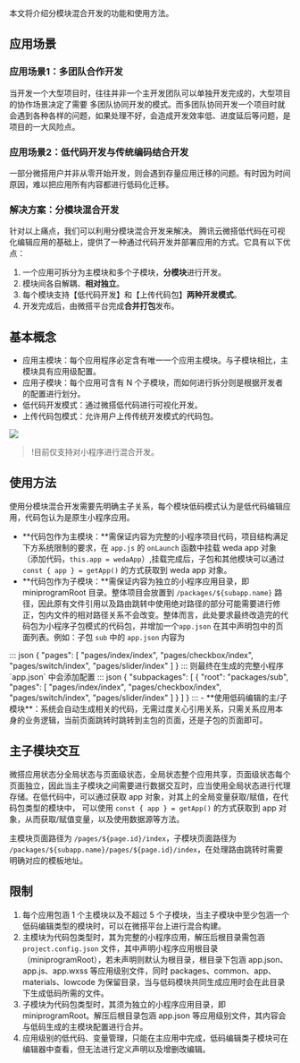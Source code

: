 本文将介绍分模块混合开发的功能和使用方法。
## 应用场景
### 应用场景1：多团队合作开发
当开发一个大型项目时，往往并非一个主开发团队可以单独开发完成的，大型项目的协作场景决定了需要 多团队协同开发的模式。而多团队协同开发一个项目时就会遇到各种各样的问题，如果处理不好，会造成开发效率低、进度延后等问题，是项目的一大风险点。
### 应用场景2：低代码开发与传统编码结合开发
一部分微搭用户并非从零开始开发，则会遇到存量应用迁移的问题。有时因为时间原因，难以把应用所有内容都进行低码化迁移。

### 解决方案：分模块混合开发
针对以上痛点，我们可以利用分模块混合开发来解决。
腾讯云微搭低代码在可视化编辑应用的基础上，提供了一种通过代码开发并部署应用的方式。它具有以下优点：
1. 一个应用可拆分为主模块和多个子模块，**分模块**进行开发。
2. 模块间各自解耦、**相对独立**。
3. 每个模块支持【低代码开发】和【上传代码包】**两种开发模式**。
4. 开发完成后，由微搭平台完成**合并打包**发布。


## 基本概念

- 应用主模块：每个应用程序必定含有唯一一个应用主模块。与子模块相比，主模块具有应用级配置。
- 应用子模块：每个应用可含有 N 个子模块，而如何进行拆分则是根据开发者的配置进行划分。
- 低代码开发模式：通过微搭低代码进行可视化开发。
- 上传代码包模式：允许用户上传传统开发模式的代码包。

![](https://main.qcloudimg.com/raw/e8e6528d7bdb54b69b94b46b9f1d2581.png)

>!目前仅支持对小程序进行混合开发。
## 使用方法

使用分模块混合开发需要先明确主子关系，每个模块低码模式认为是低代码编辑应用，代码包认为是原生小程序应用。

- **代码包作为主模块：**需保证内容为完整的小程序项目代码，项目结构满足下方系统限制的要求，在 `app.js` 的 `onLaunch` 函数中挂载 weda app 对象（添加代码，`this.app = wedaApp`）,挂载完成后，子包和其他模块可以通过`const { app } = getApp()` 的方式获取到 weda app 对象。
- **代码包作为子模块：**需保证内容为独立的小程序应用目录，即 miniprogramRoot 目录。整体项目会放置到 `/packages/${subapp.name}` 路径，因此原有文件引用以及路由跳转中使用绝对路径的部分可能需要进行修正，包内文件的相对路径关系不会改变。整体而言，此处要求最终改造完的代码包为小程序子包模式的代码包，并增加一个`app.json` 在其中声明包中的页面列表。例如：子包 `sub` 中的 `app.json` 内容为
<dx-codeblock>
:::  json
{
  "pages": [
    "pages/index/index",
    "pages/checkbox/index",
    "pages/switch/index",
    "pages/slider/index"
  ]
}
:::
</dx-codeblock>
则最终在生成的完整小程序`app.json` 中会添加配置
<dx-codeblock>
:::  json
{
  "subpackages": [
    {
      "root": "packages/sub",
      "pages": [
        "pages/index/index",
        "pages/checkbox/index",
        "pages/switch/index",
        "pages/slider/index"
      ]
    }
  ]
}
:::
</dx-codeblock>
- **使用低码编辑的主/子模块**：系统会自动生成相关的代码，无需过度关心引用关系，只需关系应用本身的业务逻辑，当前页面跳转时跳转到主包的页面，还是子包的页面即可。

## 主子模块交互

微搭应用状态分全局状态与页面级状态，全局状态整个应用共享，页面级状态每个页面独立，因此当主子模块之间需要进行数据交互时，应当使用全局状态进行代理存储。在低代码中，可以通过获取 app 对象，对其上的全局变量获取/赋值，在代码包类型的模块中， 可以使用 `const { app } = getApp()` 的方式获取到 app 对象，从而获取/赋值变量，以及使用数据源等方法。

主模块页面路径为 `/pages/${page.id}/index`，子模块页面路径为 `/packages/${subapp.name}/pages/${page.id}/index`，在处理路由跳转时需要明确对应的模板地址。

## 限制

1. 每个应用包涵 1 个主模块以及不超过 5 个子模块，当主子模块中至少包涵一个低码编辑类型的模块时，可以在微搭平台上进行混合构建。
1. 主模块为代码包类型时，其为完整的小程序应用，解压后根目录需包涵 `project.config.json` 文件，其中声明小程序应用根目录（miniprogramRoot），若未声明则默认为根目录，根目录下包涵 app.json、app.js、app.wxss 等应用级别文件，同时 packages、common、app、materials、lowcode 为保留目录，当与低码模块共同生成应用时会在此目录下生成低码所需的文件。
1. 子模块为代码包类型时，其须为独立的小程序应用目录，即 miniprogramRoot。解压后根目录包涵 app.json 等应用级别文件，其内容会与低码生成的主模块配置进行合并。
1. 应用级别的低代码、变量管理，只能在主应用中完成，低码编辑类子模块可在编辑器中查看，但无法进行定义声明以及增删改编辑。
